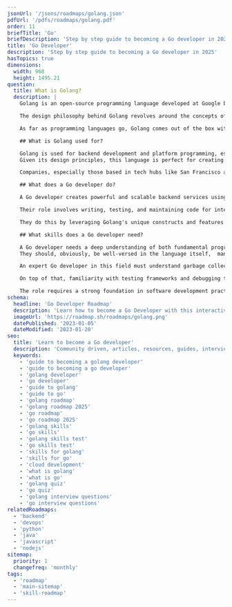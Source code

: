 ```yaml
---
jsonUrl: '/jsons/roadmaps/golang.json'
pdfUrl: '/pdfs/roadmaps/golang.pdf'
order: 11
briefTitle: 'Go'
briefDescription: 'Step by step guide to becoming a Go developer in 2025'
title: 'Go Developer'
description: 'Step by step guide to becoming a Go developer in 2025'
hasTopics: true
dimensions:
  width: 968
  height: 1495.21
question:
  title: What is Golang?
  description: |
    Golang is an open-source programming language developed at Google by developers like Rob Pike. As an interesting trivia fact, Golang is often referred to as "the go language".

    The design philosophy behind Golang revolves around the concepts of simplicity, efficiency, and performance, making it a great tool for software development. In fact, Go code is compiled, meaning that it needs to be translated into machine code before execution making it run much faster than scripting/interpreted code.

    As far as programming languages go, Golang comes out of the box with a mature standard library (meaning it's capable of doing pretty much anything you want without needing extra modules) and a clean syntax that focuses on clarity. Golang is designed to provide an efficient programming environment with built-in garbage collection and strong support for concurrent programming, which is essential if you're building complex systems and scalable services.

    ## What is Golang used for?

    Golang is used for backend development and platform programming, especially in scenarios that demand efficiency and scalability.
    Given its design principles, this language is perfect for creating microservices, APIs, and other server-side applications that demand stable operations and proper resource management. The language has a very powerful concurrency model, making it intuitive and well-suited for developing software that can handle large-scale data processing and network operations.

    Companies, especially those based in tech hubs like San Francisco and New York (such as Uber, Dropbox, Trivago and others), use Golang to build scalable and very performant services that integrate well with other technologies and provide the high-performing backend they need. Enabling a smooth process from start to finish.

    ## What does a Go developer do?

    A Go developer creates powerful and scalable backend services using the Go language.

    Their role involves writing, testing, and maintaining code for integration systems (taking information from one system and sending it into another one), building RESTful microservices, and other types of backend (or server-side) solutions.

    They do this by leveraging Golang's unique constructs and features to structure programs effectively. Beyond this, one of the major tasks for Go developers is to focus on optimizing code efficiency, developing K8 operators, and building small dev tools. In other words, short of frontend development, Go devs can build pretty much anything.

    ## What skills does a Go developer need?

    A Go developer needs a deep understanding of both fundamental programming concepts and the unique features of Golang. 
    They should, obviously, be well-versed in the language itself,  managing pointers, as well as understanding how to use its mature standard library.

    An expert Go developer in this field must understand garbage collection and how to optimize code for high performance and scalability given how these are major design pillars for Go.

    On top of that, familiarity with testing frameworks and debugging tools is also essential to ensure that applications are both reliable and efficient. Many companies assess these skills during interviews by asking a variety of [Golang interview questions](https://roadmap.sh/questions/golang) that explore topics like concurrency, data structures, and the integration of Golang with other languages and technologies.

    The role requires a strong foundation in software development practices (i.e. version control, code smells, unit testing, etc) as well as a willingness to continuously learn and adapt to new tools and techniques to survive in the constantly evolving tech environment.
schema:
  headline: 'Go Developer Roadmap'
  description: 'Learn how to become a Go Developer with this interactive step by step guide in 2025. We also have resources and short descriptions attached to the roadmap items so you can get everything you want to learn in one place.'
  imageUrl: 'https://roadmap.sh/roadmaps/golang.png'
  datePublished: '2023-01-05'
  dateModified: '2023-01-20'
seo:
  title: 'Learn to become a Go developer'
  description: 'Community driven, articles, resources, guides, interview questions, quizzes for Go development. Learn to become a modern Go developer by following the steps, skills, resources and guides listed in this roadmap.'
  keywords:
    - 'guide to becoming a golang developer'
    - 'guide to becoming a go developer'
    - 'golang developer'
    - 'go developer'
    - 'guide to golang'
    - 'guide to go'
    - 'golang roadmap'
    - 'golang roadmap 2025'
    - 'go roadmap'
    - 'go roadmap 2025'
    - 'golang skills'
    - 'go skills'
    - 'golang skills test'
    - 'go skills test'
    - 'skills for golang'
    - 'skills for go'
    - 'cloud development'
    - 'what is golang'
    - 'what is go'
    - 'golang quiz'
    - 'go quiz'
    - 'golang interview questions'
    - 'go interview questions'
relatedRoadmaps:
  - 'backend'
  - 'devops'
  - 'python'
  - 'java'
  - 'javascript'
  - 'nodejs'
sitemap:
  priority: 1
  changefreq: 'monthly'
tags:
  - 'roadmap'
  - 'main-sitemap'
  - 'skill-roadmap'
---
```

